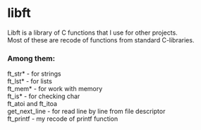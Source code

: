# libft
Libft is a library of C functions that I use for other projects.\
Most of these are recode of functions from standard C-libraries.
### Among them:
ft_str* - for strings\
ft_lst* - for lists\
ft_mem* - for work with memory\
ft_is* - for checking char\
ft_atoi and ft_itoa\
get_next_line - for read line by line from file descriptor\
ft_printf - my recode of printf function
